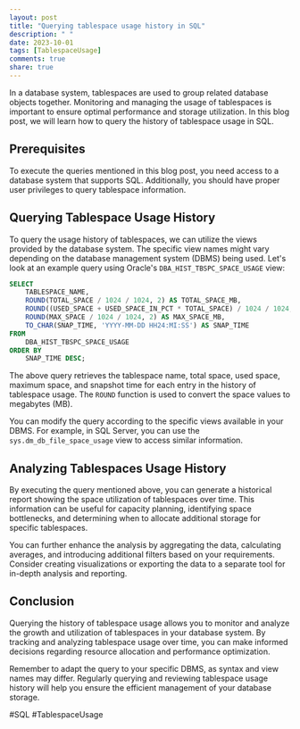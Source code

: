```yaml
---
layout: post
title: "Querying tablespace usage history in SQL"
description: " "
date: 2023-10-01
tags: [TablespaceUsage]
comments: true
share: true
---
```


In a database system, tablespaces are used to group related database objects together. Monitoring and managing the usage of tablespaces is important to ensure optimal performance and storage utilization. In this blog post, we will learn how to query the history of tablespace usage in SQL.

## Prerequisites

To execute the queries mentioned in this blog post, you need access to a database system that supports SQL. Additionally, you should have proper user privileges to query tablespace information.

## Querying Tablespace Usage History

To query the usage history of tablespaces, we can utilize the views provided by the database system. The specific view names might vary depending on the database management system (DBMS) being used. Let's look at an example query using Oracle's `DBA_HIST_TBSPC_SPACE_USAGE` view:

```sql
SELECT
    TABLESPACE_NAME,
    ROUND(TOTAL_SPACE / 1024 / 1024, 2) AS TOTAL_SPACE_MB,
    ROUND((USED_SPACE + USED_SPACE_IN_PCT * TOTAL_SPACE) / 1024 / 1024, 2) AS USED_SPACE_MB,
    ROUND(MAX_SPACE / 1024 / 1024, 2) AS MAX_SPACE_MB,
    TO_CHAR(SNAP_TIME, 'YYYY-MM-DD HH24:MI:SS') AS SNAP_TIME
FROM
    DBA_HIST_TBSPC_SPACE_USAGE
ORDER BY
    SNAP_TIME DESC;
```

The above query retrieves the tablespace name, total space, used space, maximum space, and snapshot time for each entry in the history of tablespace usage. The `ROUND` function is used to convert the space values to megabytes (MB).

You can modify the query according to the specific views available in your DBMS. For example, in SQL Server, you can use the `sys.dm_db_file_space_usage` view to access similar information.

## Analyzing Tablespaces Usage History

By executing the query mentioned above, you can generate a historical report showing the space utilization of tablespaces over time. This information can be useful for capacity planning, identifying space bottlenecks, and determining when to allocate additional storage for specific tablespaces.

You can further enhance the analysis by aggregating the data, calculating averages, and introducing additional filters based on your requirements. Consider creating visualizations or exporting the data to a separate tool for in-depth analysis and reporting.

## Conclusion

Querying the history of tablespace usage allows you to monitor and analyze the growth and utilization of tablespaces in your database system. By tracking and analyzing tablespace usage over time, you can make informed decisions regarding resource allocation and performance optimization.

Remember to adapt the query to your specific DBMS, as syntax and view names may differ. Regularly querying and reviewing tablespace usage history will help you ensure the efficient management of your database storage.

#SQL #TablespaceUsage